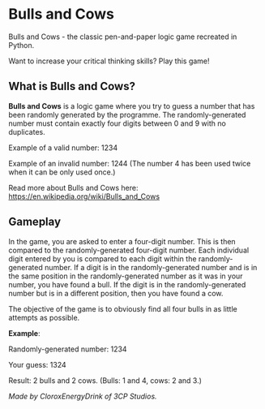 # Bulls and Cows
Bulls and Cows - the classic pen-and-paper logic game recreated in Python.

Want to increase your critical thinking skills? Play this game!

## What is Bulls and Cows?
**Bulls and Cows** is a logic game where you try to guess a number that has been randomly generated by the programme. The randomly-generated number must contain exactly four digits between 0 and 9 with no duplicates.

Example of a valid number: 1234

Example of an invalid number: 1244 (The number 4 has been used twice when it can be only used once.)

Read more about Bulls and Cows here: https://en.wikipedia.org/wiki/Bulls_and_Cows

## Gameplay
In the game, you are asked to enter a four-digit number. This is then compared to the randomly-generated four-digit number. Each individual digit entered by you is compared to each digit within the randomly-generated number. If a digit is in the randomly-generated number and is in the same position in the randomly-generated number as it was in your number, you have found a bull. If the digit is in the randomly-generated number but is in a different position, then you have found a cow.

The objective of the game is to obviously find all four bulls in as little attempts as possible.

**Example**:

Randomly-generated number: 1234

Your guess: 1324

Result: 2 bulls and 2 cows. (Bulls: 1 and 4, cows: 2 and 3.)

*Made by CloroxEnergyDrink of 3CP Studios.*
